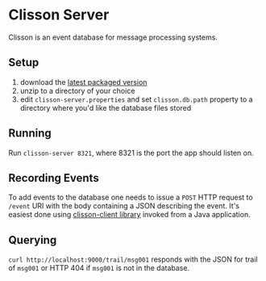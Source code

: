 Clisson Server
==============

Clisson is an event database for message processing systems.

Setup
-----

1. download the [latest packaged version](http://bimbr.com/downloads/clisson-server-0.2.1.zip)
2. unzip to a directory of your choice
3. edit `clisson-server.properties` and set `clisson.db.path` property to a directory where you'd like the database files stored

Running
-------

Run `clisson-server 8321`, where 8321 is the port the app should listen on.

Recording Events
----------------

To add events to the database one needs to issue a `POST` HTTP request to `/event` URI with the body containing a JSON describing the event. It's easiest done using [clisson-client library](https://github.com/mmakowski/clisson-client) invoked from a Java application.

Querying
--------

`curl http://localhost:9000/trail/msg001` responds with the JSON for trail of `msg001` or HTTP 404 if `msg001` is not in the database.
